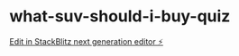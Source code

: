 # what-suv-should-i-buy-quiz

[Edit in StackBlitz next generation editor ⚡️](https://stackblitz.com/~/github.com/hamisbela/what-suv-should-i-buy-quiz)